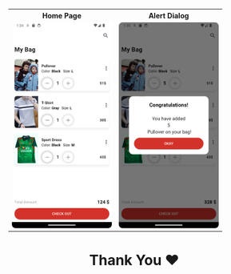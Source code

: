 <table align="center">
    <tr>
        <th>Home Page</th>
        <th>Alert Dialog</th>
    </tr>
    <tr>
        <td><img width="200"
                src="https://raw.githubusercontent.com/atikhossainbd/files/main/module-11-assignment/screenshot1.png"
                alt="Home Page">
        </td>
        <td><img width="200"
                src="https://raw.githubusercontent.com/atikhossainbd/files/main/module-11-assignment/screenshot2.png"
                alt="Details Page"></td>
    </tr>
</table>


<h1 align="center">Thank You ❤️</h1>
